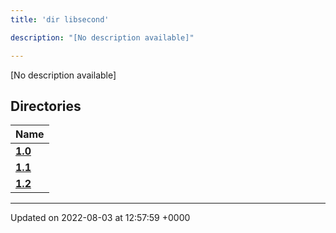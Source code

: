 ```yaml
---
title: 'dir libsecond'

description: "[No description available]"

---
```







[No description available]

## Directories

| Name           |
| -------------- |
| **[1.0](/documentation/code/main/files/dir_4e7d0a7221199b5e3988a802b6a5e37f/#dir-1.0)**  |
| **[1.1](/documentation/code/main/files/dir_d1f2a55f41e415ebe099cfae2057f907/#dir-1.1)**  |
| **[1.2](/documentation/code/main/files/dir_1185cf205eb7c76e1c0c729ff9fd7030/#dir-1.2)**  |






-------------------------------

Updated on 2022-08-03 at 12:57:59 +0000
